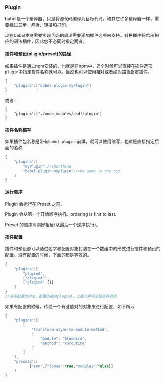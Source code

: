### Plugin

babel是一个编译器，只是将源代码编译为目标代码。和其它许多编译器一样，需要经过三步，解析、转换和打印。

现在babel本身需要实现代码的编译需要添加插件选项来支持。转换插件将启用相应的语法插件，因此您不必同时指定两者。

#### 插件和预设(plugin/preset)的路径

如果插件是通过npm安装的，也就是在npm中，这个时候可以直接在插件选项`plugin`中指定插件名称就可以，当然也可以使用相对或者绝对路径指定插件。

```js
{
    "plugins":["babel-plugin-myPlugin"]
}
```

或者：

```
{
    "plugins":["./node_modules/asdf/plugin"]
}
```

#### 插件名称缩写

如果插件包名称是带有`babel-plugin-`前缀，就可以使用缩写，也就是直接指定后面的名称

```js
{
    "plugins":[
        "myPlugin",//shorthand
        "babel-plugin-myplugin"//the same to the top
    ]
}
```

#### 运行顺序

Plugin 会运行在 Preset 之前。

Plugin 会从第一个开始顺序执行。ordering is first to last.

Preset 的顺序则刚好相反(从最后一个逆序执行)。

#### 插件配置

插件和预设都可以通过名字和配置对象封装在一个数组中的形式进行插件和预设的配置。没有配置的时候，下面的都是等效的。

```js
{
    "plugins":[
        "pluginA",
        ["pluginA"],
        ["pluginA",{}]
    ]
}
//没有配置的时候，配置的插件pluginA，上面几种写法都是等效的
```

如果有配置的时候，传递一个有键值对的对象来进行配置，如下所示

```js
{
    "plugins":[
        [
        	"transform-async-to-module-method",
            {
            	"module": "bluebird",
            	"method": "coroutine"
            }
        ]
    ],
    "presets":[
           ["evn",{"loose":true,"modules":false}] 
    ]
}
```

